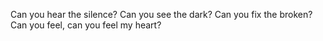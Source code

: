 Can you hear the silence?
Can you see the dark?
Can you fix the broken?
Can you feel, can you feel my heart?